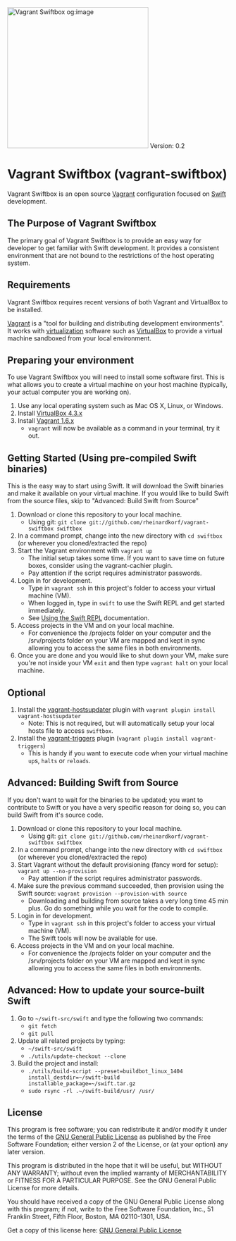 <img src="http://i.imgur.com/7qXPxR9.png" alt="Vagrant Swiftbox og:image" width="320" />
Version: 0.2

# Vagrant Swiftbox (vagrant-swiftbox)

Vagrant Swiftbox is an open source [Vagrant](http://vagrantup.com) configuration focused on [Swift](http://swift.org) development.

## The Purpose of Vagrant Swiftbox

The primary goal of Vagrant Swiftbox is to provide an easy way for developer to get familiar with Swift development. It provides a consistent environment that are not bound to the restrictions of the host operating system.

## Requirements

Vagrant Swiftbox requires recent versions of both Vagrant and VirtualBox to be installed.

[Vagrant](http://www.vagrantup.com) is a "tool for building and distributing development environments". It works with [virtualization](http://en.wikipedia.org/wiki/X86_virtualization) software such as [VirtualBox](https://www.virtualbox.org/) to provide a virtual machine sandboxed from your local environment.

## Preparing your environment

To use Vagrant Swiftbox you will need to install some software first. This is what allows you to create a virtual machine on your host machine (typically, your actual computer you are working on).

1. Use any local operating system such as Mac OS X, Linux, or Windows.
1. Install [VirtualBox 4.3.x](https://www.virtualbox.org/wiki/Downloads)
1. Install [Vagrant 1.6.x](http://www.vagrantup.com/downloads.html)
    * `vagrant` will now be available as a command in your terminal, try it out.

## Getting Started (Using pre-compiled Swift binaries)
This is the easy way to start using Swift. It will download the Swift binaries and make it available on your virtual machine.
If you would like to build Swift from the source files, skip to "Advanced: Build Swift from Source"

1. Download or clone this repository to your local machine.
	* Using git: `git clone git://github.com/rheinardkorf/vagrant-swiftbox swiftbox`
1. In a command prompt, change into the new directory with `cd swiftbox` (or wherever you cloned/extracted the repo)
1. Start the Vagrant environment with `vagrant up`
    * The initial setup takes some time. If you want to save time on future boxes, consider using the vagrant-cachier plugin.
    * Pay attention if the script requires administrator passwords.
1. Login in for development.
    * Type in `vagrant ssh` in this project's folder to access your virtual machine (VM).
    * When logged in, type in `swift` to use the Swift REPL and get started immediately.
    * See [Using the Swift REPL](https://swift.org/getting-started/#using-the-repl) documentation.
1. Access projects in the VM and on your local machine.
	* For convenience the /projects folder on your computer and the /srv/projects folder on your VM are mapped and kept in sync allowing you to access the same files in both environments.  
1. Once you are done and you would like to shut down your VM, make sure you're not inside your VM `exit` and then type `vagrant halt` on your local machine.

## Optional
1. Install the [vagrant-hostsupdater](https://github.com/cogitatio/vagrant-hostsupdater) plugin with `vagrant plugin install vagrant-hostsupdater`
    * Note: This is not required, but will automatically setup your local hosts file to access `swiftbox`.
1. Install the [vagrant-triggers](https://github.com/emyl/vagrant-triggers) plugin (`vagrant plugin install vagrant-triggers`)
    * This is handy if you want to execute code when your virtual machine `up`s, `halts` or `reloads`.

## Advanced: Building Swift from Source
If you don't want to wait for the binaries to be updated; you want to contribute to Swift or you have a very specific reason for doing so, you can build Swift from it's source code.

1. Download or clone this repository to your local machine.
	* Using git: `git clone git://github.com/rheinardkorf/vagrant-swiftbox swiftbox`
1. In a command prompt, change into the new directory with `cd swiftbox` (or wherever you cloned/extracted the repo)
1. Start Vagrant without the default provisioning (fancy word for setup): `vagrant up --no-provision`
    * Pay attention if the script requires administrator passwords.
1. Make sure the previous command succeeded, then provision using the Swift source: `vagrant provision --provision-with source`  
    * Downloading and building from source takes a very long time 45 min plus. Go do something while you wait for the code to compile.
1. Login in for development.
    * Type in `vagrant ssh` in this project's folder to access your virtual machine (VM).
    * The Swift tools will now be available for use.
1. Access projects in the VM and on your local machine.
	* For convenience the /projects folder on your computer and the /srv/projects folder on your VM are mapped and kept in sync allowing you to access the same files in both environments.

## Advanced: How to update your source-built Swift  

1. Go to `~/swift-src/swift` and type the following two commands:  
	* `git fetch`  
	* `git pull`  
1. Update all related projects by typing:  
	* `~/swift-src/swift`
	* `./utils/update-checkout --clone`
1. Build the project and install:
	* `./utils/build-script --preset=buildbot_linux_1404 install_destdir=~/swift-build installable_package=~/swift.tar.gz`  
	* `sudo rsync -rl .~/swift-build/usr/ /usr/`  

## License

This program is free software; you can redistribute it and/or
modify it under the terms of the [GNU General Public License](http://www.gnu.org/licenses/gpl-2.0.html)
as published by the Free Software Foundation; either version 2
of the License, or (at your option) any later version.

This program is distributed in the hope that it will be useful,
but WITHOUT ANY WARRANTY; without even the implied warranty of
MERCHANTABILITY or FITNESS FOR A PARTICULAR PURPOSE.  See the
GNU General Public License for more details.

You should have received a copy of the GNU General Public License
along with this program; if not, write to the Free Software
Foundation, Inc., 51 Franklin Street, Fifth Floor, Boston, MA  02110-1301, USA.

Get a copy of this license here: [GNU General Public License](http://www.gnu.org/licenses/gpl-2.0.html)
